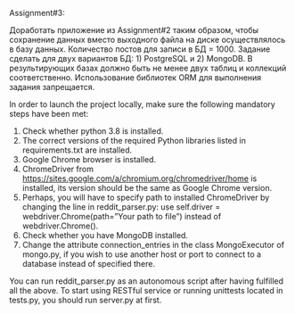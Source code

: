 Assignment#3:

Доработать приложение из Assignment#2 таким образом, чтобы сохранение данных вместо выходного файла на диске
осуществлялось в базу данных. Количество постов для записи в БД = 1000.
Задание сделать для двух вариантов БД: 1) PostgreSQL и 2) MongoDB.
В результирующих базах должно быть не менее двух таблиц и коллекций соответственно.
Использование библиотек ORM для выполнения задания запрещается.

In order to launch the project locally, make sure the following mandatory steps have been met:

1. Check whether python 3.8 is installed.
2. The correct versions of the required Python libraries listed in requirements.txt are installed.
3. Google Chrome browser is installed.
4. ChromeDriver from https://sites.google.com/a/chromium.org/chromedriver/home is installed, its version should be the same as Google Chrome version.
5. Perhaps, you will have to specify path to installed ChromeDriver by changing the line in reddit_parser.py: use self.driver = webdriver.Chrome(path=”Your path to file”) instead of webdriver.Chrome().
6. Check whether you have MongoDB installed.
7. Change the attribute connection_entries in the class MongoExecutor of mongo.py, if you wish to use another host or port to connect to a database instead of specified there.

You can run reddit_parser.py as an autonomous script after having fulfilled all the above.
To start using RESTful service or running unittests located in tests.py, you should run server.py at first.